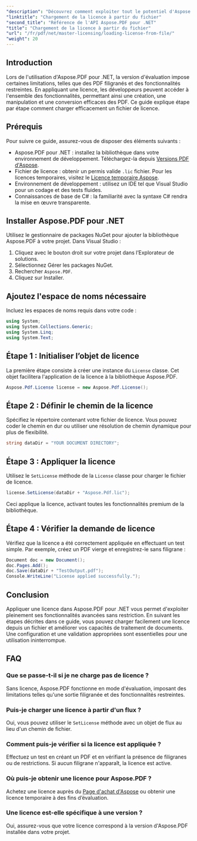 ```yaml
---
"description": "Découvrez comment exploiter tout le potentiel d'Aspose.PDF pour .NET avec notre guide étape par étape sur le chargement d'une licence à partir d'un fichier."
"linktitle": "Chargement de la licence à partir du fichier"
"second_title": "Référence de l'API Aspose.PDF pour .NET"
"title": "Chargement de la licence à partir du fichier"
"url": "/fr/pdf/net/master-licensing/loading-license-from-file/"
"weight": 20
---
```


## Introduction  

Lors de l'utilisation d'Aspose.PDF pour .NET, la version d'évaluation impose certaines limitations, telles que des PDF filigranés et des fonctionnalités restreintes. En appliquant une licence, les développeurs peuvent accéder à l'ensemble des fonctionnalités, permettant ainsi une création, une manipulation et une conversion efficaces des PDF. Ce guide explique étape par étape comment charger efficacement un fichier de licence.  

## Prérequis  

Pour suivre ce guide, assurez-vous de disposer des éléments suivants :  

- Aspose.PDF pour .NET : installez la bibliothèque dans votre environnement de développement. Téléchargez-la depuis [Versions PDF d'Aspose](https://releases.aspose.com/pdf/net/).  
- Fichier de licence : obtenir un permis valide `.lic` fichier. Pour les licences temporaires, visitez le [Licence temporaire Aspose](https://purchase.aspose.com/temporary-license/).  
- Environnement de développement : utilisez un IDE tel que Visual Studio pour un codage et des tests fluides.  
- Connaissances de base de C# : la familiarité avec la syntaxe C# rendra la mise en œuvre transparente.  

## Installer Aspose.PDF pour .NET  
Utilisez le gestionnaire de packages NuGet pour ajouter la bibliothèque Aspose.PDF à votre projet. Dans Visual Studio :  
1. Cliquez avec le bouton droit sur votre projet dans l’Explorateur de solutions.  
2. Sélectionnez Gérer les packages NuGet.  
3. Rechercher `Aspose.PDF`.  
4. Cliquez sur Installer.  

## Ajoutez l'espace de noms nécessaire  
Incluez les espaces de noms requis dans votre code :  

```csharp
using System;
using System.Collections.Generic;
using System.Linq;
using System.Text;
```  

## Étape 1 : Initialiser l’objet de licence  

La première étape consiste à créer une instance du `License` classe. Cet objet facilitera l'application de la licence à la bibliothèque Aspose.PDF.  

```csharp
Aspose.Pdf.License license = new Aspose.Pdf.License();
```  

## Étape 2 : Définir le chemin de la licence  

Spécifiez le répertoire contenant votre fichier de licence. Vous pouvez coder le chemin en dur ou utiliser une résolution de chemin dynamique pour plus de flexibilité.  

```csharp
string dataDir = "YOUR DOCUMENT DIRECTORY";
```  

## Étape 3 : Appliquer la licence  

Utilisez le `SetLicense` méthode de la `License` classe pour charger le fichier de licence.  

```csharp
license.SetLicense(dataDir + "Aspose.Pdf.lic");
```  

Ceci applique la licence, activant toutes les fonctionnalités premium de la bibliothèque.  

## Étape 4 : Vérifier la demande de licence  

Vérifiez que la licence a été correctement appliquée en effectuant un test simple. Par exemple, créez un PDF vierge et enregistrez-le sans filigrane :  

```csharp
Document doc = new Document();
doc.Pages.Add();
doc.Save(dataDir + "TestOutput.pdf");
Console.WriteLine("License applied successfully.");
```  

## Conclusion  

Appliquer une licence dans Aspose.PDF pour .NET vous permet d'exploiter pleinement ses fonctionnalités avancées sans restriction. En suivant les étapes décrites dans ce guide, vous pouvez charger facilement une licence depuis un fichier et améliorer vos capacités de traitement de documents. Une configuration et une validation appropriées sont essentielles pour une utilisation ininterrompue.  

## FAQ  

### Que se passe-t-il si je ne charge pas de licence ?  
Sans licence, Aspose.PDF fonctionne en mode d'évaluation, imposant des limitations telles qu'une sortie filigranée et des fonctionnalités restreintes.  

### Puis-je charger une licence à partir d'un flux ?  
Oui, vous pouvez utiliser le `SetLicense` méthode avec un objet de flux au lieu d'un chemin de fichier.  

### Comment puis-je vérifier si la licence est appliquée ?  
Effectuez un test en créant un PDF et en vérifiant la présence de filigranes ou de restrictions. Si aucun filigrane n'apparaît, la licence est active.  

### Où puis-je obtenir une licence pour Aspose.PDF ?  
Achetez une licence auprès du [Page d'achat d'Aspose](https://purchase.aspose.com/buy) ou obtenir une licence temporaire à des fins d’évaluation.  

### Une licence est-elle spécifique à une version ?  
Oui, assurez-vous que votre licence correspond à la version d'Aspose.PDF installée dans votre projet.
